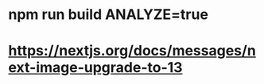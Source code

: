 # npm run build ANALYZE=true
# https://nextjs.org/docs/messages/next-image-upgrade-to-13

<!-- <Image
  src="/github.jpg"
  alt="Github"
  width={600}
  height={450}
  layout="responsive"
  loading="lazy"
/>
 priority 
blurDataURL='data:image/png;base64,iVBORw0KGgoAAAANSUhEUgAAAMAAAADA...'
placeholder="blur" 
objectFit="cover"
-->
